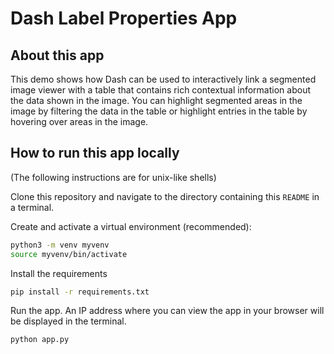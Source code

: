 # Dash Label Properties App

## About this app

This demo shows how Dash can be used to interactively link a segmented image viewer with a table that 
contains rich contextual information about the data shown in the image. You can highlight segmented areas in the image by filtering the data in the table or highlight entries in the table by hovering over areas in the image.

## How to run this app locally

(The following instructions are for unix-like shells)

Clone this repository and navigate to the directory containing this `README` in
a terminal.

Create and activate a virtual environment (recommended):

```bash
python3 -m venv myvenv
source myvenv/bin/activate
```

Install the requirements

```bash
pip install -r requirements.txt
```

Run the app. An IP address where you can view the app in your browser will be
displayed in the terminal.

```bash
python app.py
```




